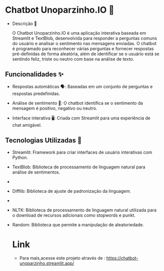 # Chatbot Unoparzinho.IO 🤖
- Descrição 📜

  
   O Chatbot Unoparzinho.IO é uma aplicação interativa baseada em Streamlit e TextBlob, desenvolvida para responder a perguntas comuns do usuário e analisar o sentimento nas mensagens enviadas. O chatbot é programado para reconhecer várias perguntas e fornecer respostas pré-definidas de forma aleatória, além de identificar se o usuário está se sentindo feliz, triste ou neutro com base na análise de texto.

## Funcionalidades ✨
- Respostas automáticas 🗣️: Baseadas em um conjunto de perguntas e respostas predefinidas.

- Análise de sentimento 💬: O chatbot identifica se o sentimento da mensagem é positivo, negativo ou neutro.

- Interface interativa 🖥️: Criada com Streamlit para uma experiência de chat amigável.

## Tecnologias Utilizadas 🔧
- Streamlit: Framework para criar interfaces de usuário interativas com Python.

- TextBlob: Biblioteca de processamento de linguagem natural para análise de sentimentos.
- 
- Difflib: Biblioteca de ajuste de padronização da linguagem.
- 
- NLTK: Biblioteca de processamento de linguagem natural utilizada para o download de recursos adicionais como stopwords e punkt.
- Random: Biblioteca que permite a manipulação de aleatoriedade.
  # Link
  - Para mais,acesse este projeto através de : https://chatbot-unoparzinho.streamlit.app/
